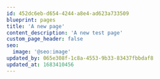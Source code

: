 ```yaml
---
id: 452dc6eb-d654-4244-a8e4-ad623a733509
blueprint: pages
title: 'A new page'
content_description: 'A new test page'
custom_page_header: false
seo:
  image: '@seo:image'
updated_by: 065e308f-1c8a-4553-9b33-83437fbbdaf8
updated_at: 1683410456
---
```

